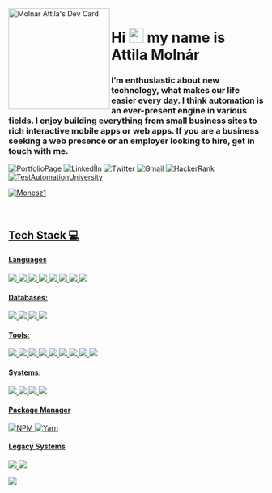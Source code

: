 <img align="left" src="https://api.daily.dev/devcards/1cf8bad0f6a34b8da97706760cd68869.png?r=but" width="200" alt="Molnar Attila's Dev Card"/>
<h1 align="left"> Hi <img src="https://github.com/TheDudeThatCode/TheDudeThatCode/blob/master/Assets/Hi.gif" width="29px"> my name is Attila Molnár 
</h1>
<h3 align="left">I’m enthusiastic about new technology, what makes our life easier every day. I think automation is an ever-present engine in various fields. I enjoy building everything from small business sites to rich interactive mobile apps or web apps. If you are a business seeking a web presence or an employer looking to hire, get in touch with me.</h3>
<p align="left">
<!---Portfolio--->
<a href="https://oriash.com/" target="_blank"><img alt="PortfolioPage" src="https://img.shields.io/badge/website-000000?style=for-the-badge&logo=About.me&logoColor=white" /></a>
<!---Linkedin--->
<a href="https://hu.linkedin.com/in/atimolnarati" target="_blank"><img alt="LinkedÍIn" src="https://img.shields.io/badge/LinkedIn-0077B5?style=for-the-badge&logo=linkedin&logoColor=white" style="vertical-align:center" /></a>
<!---Twitter--->
<a href="https://twitter.com/atimolnarati" target="_blank"><img alt="Twitter" src="https://img.shields.io/badge/Twitter-1DA1F2?style=for-the-badge&logo=twitter&logoColor=white" style="vertical-align:center" />
<!---Gmail--->
</a> <a href="mailto:atimolnarati@gmail.com" alt="Mail Link"><img alt="Gmail" src="https://img.shields.io/badge/Gmail-D14836?style=for-the-badge&logo=gmail&logoColor=white" style="vertical-align:center" /></a>
<!---Hackerrank--->
<a href="https://www.hackerrank.com/atimolnarati" target="_blank"><img alt="HackerRank" src="https://img.shields.io/badge/-Hackerrank-2EC866?style=for-the-badge&logo=HackerRank&logoColor=white" style="vertical-align:center" />
<!---TestAutomationUniversity--->
<a href="https://testautomationu.applitools.com/me.html#atimolnarati" target="_blank"><img alt="TestAutomationUniversity" src="https://img.shields.io/badge/TestAutomationUniversity-87CEEB?style=for-the-badge&logo=TestAutomationUniversity&logoColor=white" style="vertical-align:center" />
<!---View counter--->
<p align="left"> <img src="https://komarev.com/ghpvc/?username=Monesz1&label=Profile%20views&color=0e75b6&style=for-the-badge" alt="Monesz1" /> </p>
</p>
<br clear="left"/>
<!---Contact me part--->


## Tech Stack 💻
#### Languages
<img src="https://img.shields.io/badge/Java-DCDCDC?style=for-the-badge&logo=java&logoColor=blue"> <img src="https://img.shields.io/badge/JavaScript-F7DF1E?style=for-the-badge&logo=javascript&logoColor=black"> <img src="https://img.shields.io/badge/HTML5-E34F26?style=for-the-badge&logo=html5&logoColor=white"> <img src="https://img.shields.io/badge/CSS3-1572B6?style=for-the-badge&logo=css3&logoColor=white">  <img src="https://img.shields.io/badge/Sass-CC6699?style=for-the-badge&logo=sass&logoColor=white">  <img src="https://img.shields.io/badge/Shell scripting-007ACC?style=for-the-badge&logo=bash&logoColor=white">  <img src="https://img.shields.io/badge/Markdown-000?style=for-the-badge&logo=markdown&logoColor=white"> <img src="https://img.shields.io/badge/json-000000?style=for-the-badge&logo=json&logoColor=white">
 
 #### Databases:
  <img src="https://img.shields.io/badge/MySQL-00758F?style=for-the-badge&logo=mysql&logoColor=white">  <img src="https://img.shields.io/badge/PostgreSQL-336791?style=for-the-badge&logo=postgresql&logoColor=white"> <img src="https://img.shields.io/badge/NoSQL-7FFFD4?style=for-the-badge&logo=nosql&logoColor=white">  <img src="https://img.shields.io/badge/Firebase-FFA611?style=for-the-badge&logo=firebase&logoColor=white">
 
 #### Tools:
 <img src="https://img.shields.io/badge/Visual_Studio_Code-0078D4?style=for-the-badge&logo=visual%20studio%20code&logoColor=white"> <img src="https://img.shields.io/badge/NetBeans-1B6AC6?style=for-the-badge&logo=apachenetbeanside&logoColor=white"> <img src="https://img.shields.io/badge/Git-F05032?style=for-the-badge&logo=git&logoColor=white"> <img src="https://img.shields.io/badge/subversion-809CC9?style=for-the-badge&logo=subversion&logoColor=white"> <img src="https://img.shields.io/badge/apachetomcat-F8DC75?style=for-the-badge&logo=apachetomcat&logoColor=white"> <img src="https://img.shields.io/badge/docker-2496ED?style=for-the-badge&logo=docker&logoColor=white"> <img src="https://img.shields.io/badge/sonarqube-4E9BCD?style=for-the-badge&logo=sonarqube&logoColor=white"> <img src="https://img.shields.io/badge/jenkins-D24939?style=for-the-badge&logo=jenkins&logoColor=white"> <img src="https://img.shields.io/badge/androidstudio-3DDC84?style=for-the-badge&logo=androidstudio&logoColor=white">
 
 #### Systems:
 <img src="https://img.shields.io/badge/windows-0078D6?style=for-the-badge&logo=windows&logoColor=white">  <img src="https://img.shields.io/badge/ubuntu-E95420?style=for-the-badge&logo=ubuntu&logoColor=white">  <img src="https://img.shields.io/badge/redhat-EE0000?style=for-the-badge&logo=redhat&logoColor=white">  <img src="https://img.shields.io/badge/centos-262577?style=for-the-badge&logo=centos&logoColor=white">
 
 #### Package Manager
![NPM](https://img.shields.io/badge/-NPM-000?style=for-the-badge&logo=npm)
![Yarn](https://img.shields.io/badge/-yarn-000?style=for-the-badge&logo=yarn)

#### Legacy Systems
<img src="https://img.shields.io/badge/NaturalAdabas-1e7d37?style=for-the-badge&logo=NaturalAdabas&logoColor=white"> <img src="https://img.shields.io/badge/COBOL-ff1100?style=for-the-badge&logo=COBOL&logoColor=white">
 
 <div>
 <p align="left">
  <img src="https://github-readme-stats.vercel.app/api/top-langs/?username=Monesz1"/></p>
</div>
